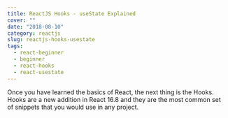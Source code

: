 ```yaml
---
title: ReactJS Hooks - useState Explained
cover: ""
date: "2018-08-10"
category: reactjs
slug: reactjs-hooks-usestate
tags:
  - react-beginner
  - beginner
  - react-hooks
  - react-usestate
---
```


Once you have learned the basics of React, the next thing is the Hooks. Hooks are a new addition in React 16.8 and they are the most common set of snippets that you would use in any project.
<!--stackedit_data:
eyJoaXN0b3J5IjpbMTkzMDQ5MzI0MSw1ODE3MjA2MjIsLTE5Mj
g5NDg0MzFdfQ==
-->